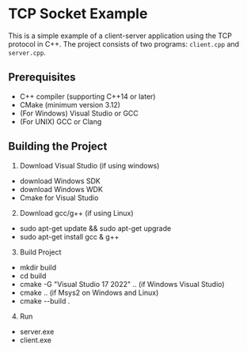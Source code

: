 # TCP Socket Example

This is a simple example of a client-server application using the TCP protocol in C++. The project consists of two programs: `client.cpp` and `server.cpp`.

## Prerequisites

- C++ compiler (supporting C++14 or later)
- CMake (minimum version 3.12)
- (For Windows) Visual Studio or GCC
- (For UNIX) GCC or Clang

## Building the Project

1. Download Visual Studio (if using windows) 
+ download Windows SDK
+ download Windows WDK
+ Cmake for Visual Studio
2. Download gcc/g++ (if using Linux)
+ sudo apt-get update && sudo apt-get upgrade
+ sudo apt-get install gcc & g++
3. Build Project
+ mkdir build
+ cd build
+ cmake -G "Visual Studio 17 2022" .. (if Windows Visual Studio)
+ cmake .. (if Msys2 on Windows and Linux)
+ cmake --build .
4. Run
+ server.exe
+ client.exe
